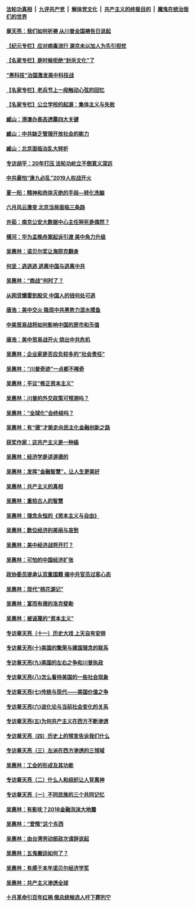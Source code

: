 ####  [法轮功真相](../../../../basic/blob/master/README.md?t=07060302) &nbsp;|&nbsp; [九评共产党](../../../../9ping.md/blob/master/README.md?t=07060302) &nbsp;|&nbsp; [解体党文化](../../../../jtdwh.md/blob/master/README.md?t=07060302)  &nbsp;|&nbsp; [共产主义的终极目的](../../../../gczydzjmd.md/blob/master/README.md?t=07060302) &nbsp;|&nbsp; [魔鬼在统治我们的世界](../../../../mgztzwmdsj.md/blob/master/README.md?t=07060302) 

#### [章天亮：我们如何祈祷 从川普全国祷告日说起](../pages/nsc423/n11944627.md?t=07060302) 

#### [【纪元专栏】应对病毒流行 渥京未以加人为先引担忧](../pages/nsc423/n11875714.md?t=07060302) 

#### [【名家专栏】是时候拒绝“封杀文化”了](../pages/nsc423/n11814093.md?t=07060302) 

#### [“黑科技”治国激发美中科技战](../pages/nsc423/n11638056.md?t=07060302) 

#### [【名家专栏】老兵节上一段触动心弦的回忆](../pages/nsc423/n11646016.md?t=07060302) 

#### [【名家专栏】公立学校的起源：集体主义与失败](../pages/nsc423/n11601833.md?t=07060302) 

#### [臧山：港澳办表态透露四大关键](../pages/nsc423/n11421628.md?t=07060302) 

#### [臧山：中共缺乏管理开放社会的能力](../pages/nsc423/n11407457.md?t=07060302) 

#### [臧山：北京面临治乱大转折](../pages/nsc423/n11406895.md?t=07060302) 

#### [专访胡平：20年打压 法轮功屹立不倒意义深远](../pages/nsc423/n11398800.md?t=07060302) 

#### [中共最怕“逢九必乱”2019人权战开火](../pages/nsc423/n11385248.md?t=07060302) 

#### [夏一阳：精神和肉体灭绝的手段—转化洗脑](../pages/nsc423/n11368250.md?t=07060302) 

#### [六月风云激变 北京当局面临三条路](../pages/nsc423/n11313668.md?t=07060302) 

#### [许茹：南京公安大数据中心主任猝死是偶然？](../pages/nsc423/n11064744.md?t=07060302) 

#### [横河：华为孟晚舟案起诉引渡 美中角力升级](../pages/nsc423/n11027230.md?t=07060302) 

#### [吴惠林：诺贝尔奖让海耶克翻身](../pages/nsc423/n10890049.md?t=07060302) 

#### [何坚：逃逃逃 逃离中国与逃离中共](../pages/nsc423/n10592891.md?t=07060302) 

#### [吴惠林：“商战”何时了？](../pages/nsc423/n10573558.md?t=07060302) 

#### [从网贷爆雷到股灾 中国人的钱何处可逃](../pages/nsc423/n10572800.md?t=07060302) 

#### [唐浩：美中交火 隐现中共黑势力混水摸鱼](../pages/nsc423/n10544040.md?t=07060302) 

#### [中美贸易战将如何影响中国的房市和币值](../pages/nsc423/n10543697.md?t=07060302) 

#### [唐浩：美中贸易战开火 烧出中共危机](../pages/nsc423/n10540126.md?t=07060302) 

#### [吴惠林：企业家是否应负较多的“社会责任”](../pages/nsc423/n10535022.md?t=07060302) 

#### [吴惠林：“川普奇迹”一点都不稀奇](../pages/nsc423/n10512808.md?t=07060302) 

#### [吴惠林：平议“修正资本主义”](../pages/nsc423/n10495724.md?t=07060302) 

#### [吴惠林：川普的外交政策可预测吗？](../pages/nsc423/n10462387.md?t=07060302) 

#### [吴惠林：“全球化”会终结吗？](../pages/nsc423/n10452838.md?t=07060302) 

#### [吴惠林：有“德”才能走向民主化金融创新之路](../pages/nsc423/n10432292.md?t=07060302) 

#### [获奖作家：这共产主义是一种癌](../pages/nsc423/n10431541.md?t=07060302) 

#### [吴惠林：经济学是讲道德的](../pages/nsc423/n10398014.md?t=07060302) 

#### [吴惠林：发挥“金融智慧”，让人生更美好](../pages/nsc423/n10375019.md?t=07060302) 

#### [吴惠林：共产主义的真相](../pages/nsc423/n10351394.md?t=07060302) 

#### [吴惠林：重拾古人的智慧](../pages/nsc423/n10337691.md?t=07060302) 

#### [吴惠林：理念永恒的《资本主义与自由》](../pages/nsc423/n10316274.md?t=07060302) 

#### [吴惠林：数位经济的美丽与哀愁](../pages/nsc423/n10292946.md?t=07060302) 

#### [吴惠林：美中经济战将开打？](../pages/nsc423/n10258825.md?t=07060302) 

#### [吴惠林：可怕的中国经济扩张](../pages/nsc423/n10219147.md?t=07060302) 

#### [政协委员提承认双重国籍 揭中共官员过客心态](../pages/nsc423/n10208809.md?t=07060302) 

#### [吴惠林：现代“桃花源记”](../pages/nsc423/n10185234.md?t=07060302) 

#### [吴惠林：富而有德的洛克斐勒](../pages/nsc423/n10142264.md?t=07060302) 

#### [吴惠林：被诬蔑的“资本主义”](../pages/nsc423/n10124816.md?t=07060302) 

#### [专访章天亮（十一）历史大戏 上天自有安排](../pages/nsc423/n10094905.md?t=07060302) 

#### [专访章天亮(十)美国的繁荣与建国理念的联系](../pages/nsc423/n10094899.md?t=07060302) 

#### [专访章天亮(九)美国的左右之争和川普执政](../pages/nsc423/n10094889.md?t=07060302) 

#### [专访章天亮(八)怎么看待美国的一些社会现象](../pages/nsc423/n10094857.md?t=07060302) 

#### [专访章天亮(七)传统与现代——美国价值之争](../pages/nsc423/n10093140.md?t=07060302) 

#### [专访章天亮(六)进化论与当前社会变化的关系](../pages/nsc423/n10092036.md?t=07060302) 

#### [专访章天亮(五)为何共产主义在西方不断渗透](../pages/nsc423/n10083620.md?t=07060302) 

#### [专访章天亮（四）历史上的预言告诉我们什么](../pages/nsc423/n10083606.md?t=07060302) 

#### [专访章天亮（三）左派在西方渗透的三领域](../pages/nsc423/n10081115.md?t=07060302) 

#### [吴惠林：工会的形成及其功能](../pages/nsc423/n10080633.md?t=07060302) 

#### [专访章天亮（二）什么人和组织让人背离神](../pages/nsc423/n10076637.md?t=07060302) 

#### [专访章天亮（一）不同民族的三个共同记忆](../pages/nsc423/n10074188.md?t=07060302) 

#### [吴惠林：有影呒？2018金融泡沫大地震](../pages/nsc423/n10040534.md?t=07060302) 

#### [吴惠林：“爱情”这个东西](../pages/nsc423/n10019423.md?t=07060302) 

#### [吴惠林：由台湾劳动部政次请辞说起](../pages/nsc423/n9979679.md?t=07060302) 

#### [吴惠林：五鬼搬运如何了？](../pages/nsc423/n9925338.md?t=07060302) 

#### [吴惠林：有感于本年诺贝尔经济学奖](../pages/nsc423/n9871883.md?t=07060302) 

#### [吴惠林：共产主义渗透全球](../pages/nsc423/n9812748.md?t=07060302) 

#### [十月革命引百年红祸 俄总统候选人吁下葬列宁](../pages/nsc423/n9810182.md?t=07060302) 

